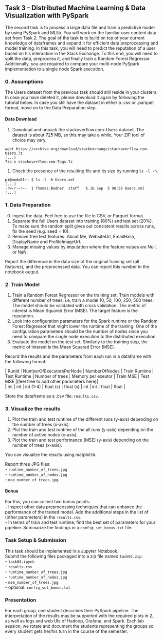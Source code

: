 ## Task 3 - Distributed Machine Learning & Data Visualization with PySpark

The second task is to process a large data file and train a predictive model by using PySpark and MLlib. You will work on the familiar user content data set from Task 2. The goal of the task is to build on top of your current knowledge of dataframes and expand it for efficient data preprocessing and model training. In this task, you will need to predict the reputation of a user based on his interaction in the Stack Exchange. To this end, you will need to split the data, preprocess it, and finally train a Random Forest Regressor. Additionally, you are required to compare your multi-node PySpark implementation to a single node Spark execution.

### 0. Assumptions
The Users dataset from the previous task should still reside in your clusters. In case you have deleted it, please download it again by following the tutorial below. In case you still have the dataset in either a .csv or .parquet format, move on to the Data Preparation step.

#### Data Download
1. Download and unpack the stackoverflow.com-Users dataset. The dataset is about 725 MB, so this may take a while. Your ZIP tool of choice may vary.

```
wget https://archive.org/download/stackexchange/stackoverflow.com-Users.7z
[...]
7za x stackoverflow.com-Tags.7z
```

1. Check the presence of the resulting file and its size by running `ls -l -h`.

```
pi@node01:~ $ ls -l -h Users.xml
[...]
-rw-r--r--  1 Thomas.Bodner  staff   5.1G Sep  5 06:55 Users.xml
[...]
```


### 1. Data Preparation

0. Ingest the data. Feel free to use the file in CSV, or Parquet format. 
1. Separate the full Users dataset into training (80%) and test set (20%). To make sure the random split gives out consistent results across runs, fix the seed (e.g. seed = 10).
2. Remove free text features: About Me, WebsiteUrl, EmailHash, DisplayName and ProfileImageUrl.
3. Manage missing values by imputation where the feature values are Null, or NaN.

Report the difference in the data size of the original training set (all features), and the preprocessed data. You can report this number in the notebook output. 

### 2. Train Model

1. Train a Random Forest Regressor on the training set. Train models with different number of trees, i.e, train a model 10, 50, 100, 250, 500 trees. The model should be validated with cross validation. The metric of interest is Mean Squared Error (MSE). The target feature is the reputation.
2. Look into configuration parameters for the Spark runtime or the Random Forest Regressor that might lower the runtime of the training. One of the configuration parameters should be the number of nodes since you need to compare the single node execution to the distributed execution. 
3. Evaluate the model on the test set. Similarly to the training step, the metric of interest is the Mean Squared Error (MSE).

Record the results and the parameters from each run in a dataframe with the following format:

| RunId | NumberOfExecutorsPerNode |  NumberOfNodes   | Train Runtime | Test Runtime | Number of trees | Memory per exeutor | Train MSE | Test MSE |(feel free to add other parameters here)|  
| int   |        int               |     int (1-4)    |  float (s)    |  float (s)   |        int      |       int          |   float   |   float  |  

Store the dataframe as a .csv file: `results.csv`.

### 3. Visualize the results

1. Plot the train and test runtime of the different runs (y-axis) depending on the number of trees (x-axis).
2. Plot the train and test runtime of the all runs (y-axis) depending on the number of active nodes (x-axis).
3. Plot the train and test performance (MSE) (y-axis) depending on the number of trees (x-axis).

You can visualize the results using matplotlib.

Report three JPG files:  
\- `runtime_number_of_trees.jpg`  
\- `runtime_number_of_nodes.jpg`  
\- `mse_number_of_trees.jpg`  


#### Bonus

For this, you can collect two bonus points:  
\- Inspect other data preprocessing techniques that can enhance the performance of the trained model. Add the additional steps in the list of (other parameters) in the `results.csv`.  
\- In terms of train and test runtime, find the best set of parameters for your pipeline. Summarize the findings in a `config_set_bonus.txt` file.

### Task Setup & Submission

This task should be implemented in a Jupyter Notebook.   
Submit the following files packaged into a zip file named `task03.zip`:  
\- `task03.ipynb`  
\- `results.csv`  
\- `runtime_number_of_trees.jpg`  
\- `runtime_number_of_nodes.jpg`  
\- `mse_number_of_trees.jpg`  
\- optional: `config_set_bonus.txt`  



### Presentation

For each group, one student describes their PySpark pipeline. The interpretation of the results may be supported with the required plots in 2., as well as logs and web UIs of Hadoop, Grafana, and Spark. Each lab session, we rotate and document the students representing the groups so every student gets her/his turn in the course of the semester.